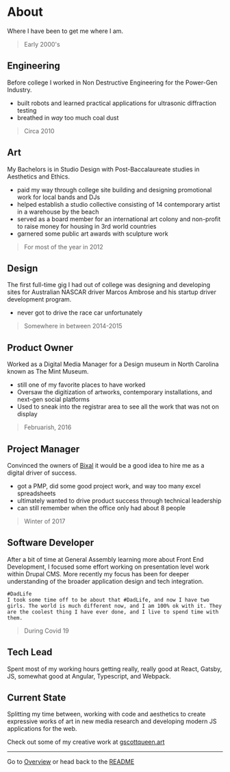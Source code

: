 # About

Where I have been to get me where I am.

> Early 2000's
## Engineering
Before college I worked in Non Destructive Engineering for the Power-Gen Industry.

- built robots and learned practical applications for ultrasonic diffraction testing
- breathed in *way* too much coal dust

> Circa 2010
## Art
My Bachelors is in Studio Design with Post-Baccalaureate studies in Aesthetics and Ethics.

- paid my way through college site building and designing promotional work for local bands and DJs
- helped establish a studio collective consisting of 14 contemporary artist in a warehouse by the beach
- served as a board member for an international art colony and non-profit to raise money for housing in 3rd world countries
- garnered some public art awards with sculpture work

> For most of the year in 2012
## Design
The first full-time gig I had out of college was designing and developing sites for Australian NASCAR driver Marcos Ambrose and his startup driver development program.

- never got to drive the race car unfortunately

> Somewhere in between 2014-2015
## Product Owner
Worked as a Digital Media Manager for a Design museum in North Carolina known as The Mint Museum.

- still one of my favorite places to have worked
- Oversaw the digitization of artworks, contemporary installations, and next-gen social platforms
- Used to sneak into the registrar area to see all the work that was not on display

> Februarish, 2016
## Project Manager
Convinced the owners of [Bixal](https://www.bixal.com/) it would be a good idea to hire me as a digital driver of success.

- got a PMP, did some good project work, and way too many excel spreadsheets
- ultimately wanted to drive product success through technical leadership
- can still remember when the office only had about 8 people

> Winter of 2017
## Software Developer
After a bit of time at General Assembly learning more about Front End Development, I focused some effort working on presentation level work within Drupal CMS. More recently my focus has been for deeper understanding of the broader application design and tech integration.

```
#DadLife
I took some time off to be about that #DadLife, and now I have two girls. The world is much different now, and I am 100% ok with it. They are the coolest thing I have ever done, and I live to spend time with them.
```

> During Covid 19
## Tech Lead
Spent most of my working hours getting really, really good at React, Gatsby, JS, somewhat good at Angular, Typescript, and Webpack.

## Current State
Splitting my time between, working with code and aesthetics to create expressive works of art in new media research and developing modern JS applications for the web.

Check out some of my creative work at [gscottqueen.art](https://www.gscottqueen.art/)

___


Go to [Overview](overview.md) or head back to the [README](README.md)

